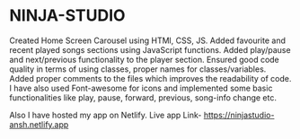 # NINJA-STUDIO
Created Home Screen Carousel using HTMl, CSS, JS.
Added favourite and recent played songs sections using JavaScript functions.
Added play/pause and next/previous functionality to the player section.
Ensured good code quality in terms of using classes, proper names for classes/variables.
Added proper comments to the files which improves the readability of code.
I have also used Font-awesome for icons and implemented some basic functionalities like play, pause, forward, previous, song-info change etc.

Also I have hosted my app on Netlify.
Live app Link- https://ninjastudio-ansh.netlify.app
